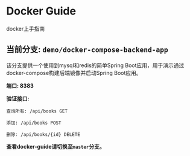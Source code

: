 # Docker Guide

docker上手指南

## 当前分支: `demo/docker-compose-backend-app`

该分支提供一个使用到mysql和redis的简单Spring Boot应用，用于演示通过docker-compose构建后端镜像并启动Spring Boot应用。

**端口: 8383**

**验证接口:**

```
查询所有: /api/books GET

添加: /api/books POST

删除: /api/books/{id} DELETE
```

**查看docker-guide请切换至`master`分支。**